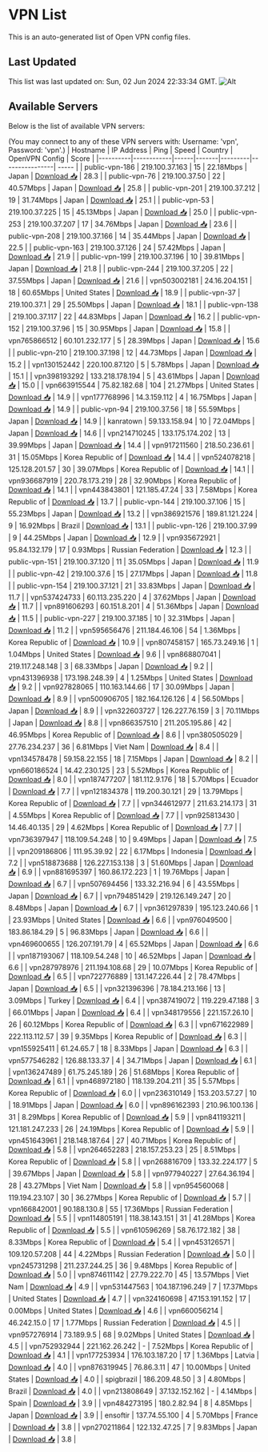 # VPN List

This is an auto-generated list of Open VPN config files.

## Last Updated

This list was last updated on: Sun, 02 Jun 2024 22:33:34 GMT.
![Alt](https://repobeats.axiom.co/api/embed/186b98318ef1479477931607c1ad7d823f12451f.svg "Repobeats analytics image")

## Available Servers

Below is the list of available VPN servers:

(You may connect to any of these VPN servers with: Username: 'vpn', Password: 'vpn'.)
| Hostname | IP Address | Ping | Speed | Country | OpenVPN Config | Score |
|----------|------------|------|-------|---------|----------------| ----- |
| public-vpn-186 | 219.100.37.163 | 15 | 22.18Mbps | Japan | [Download 📥](./configs/server_0_JP.ovpn) | 28.3 |
| public-vpn-76 | 219.100.37.50 | 22 | 40.57Mbps | Japan | [Download 📥](./configs/server_1_JP.ovpn) | 25.8 |
| public-vpn-201 | 219.100.37.212 | 19 | 31.74Mbps | Japan | [Download 📥](./configs/server_2_JP.ovpn) | 25.1 |
| public-vpn-53 | 219.100.37.225 | 15 | 45.13Mbps | Japan | [Download 📥](./configs/server_3_JP.ovpn) | 25.0 |
| public-vpn-253 | 219.100.37.207 | 17 | 34.76Mbps | Japan | [Download 📥](./configs/server_4_JP.ovpn) | 23.6 |
| public-vpn-208 | 219.100.37.166 | 14 | 35.44Mbps | Japan | [Download 📥](./configs/server_5_JP.ovpn) | 22.5 |
| public-vpn-163 | 219.100.37.126 | 24 | 57.42Mbps | Japan | [Download 📥](./configs/server_6_JP.ovpn) | 21.9 |
| public-vpn-199 | 219.100.37.196 | 10 | 39.81Mbps | Japan | [Download 📥](./configs/server_7_JP.ovpn) | 21.8 |
| public-vpn-244 | 219.100.37.205 | 22 | 37.55Mbps | Japan | [Download 📥](./configs/server_8_JP.ovpn) | 21.6 |
| vpn503002181 | 24.16.204.151 | 18 | 60.65Mbps | United States | [Download 📥](./configs/server_9_US.ovpn) | 18.9 |
| public-vpn-37 | 219.100.37.1 | 29 | 25.50Mbps | Japan | [Download 📥](./configs/server_10_JP.ovpn) | 18.1 |
| public-vpn-138 | 219.100.37.117 | 22 | 44.83Mbps | Japan | [Download 📥](./configs/server_11_JP.ovpn) | 16.2 |
| public-vpn-152 | 219.100.37.96 | 15 | 30.95Mbps | Japan | [Download 📥](./configs/server_12_JP.ovpn) | 15.8 |
| vpn765866512 | 60.101.232.177 | 5 | 28.39Mbps | Japan | [Download 📥](./configs/server_13_JP.ovpn) | 15.6 |
| public-vpn-210 | 219.100.37.198 | 12 | 44.73Mbps | Japan | [Download 📥](./configs/server_14_JP.ovpn) | 15.2 |
| vpn130152442 | 220.100.87.120 | 5 | 5.78Mbps | Japan | [Download 📥](./configs/server_15_JP.ovpn) | 15.1 |
| vpn398193292 | 133.218.178.194 | 5 | 43.61Mbps | Japan | [Download 📥](./configs/server_16_JP.ovpn) | 15.0 |
| vpn663915544 | 75.82.182.68 | 104 | 21.27Mbps | United States | [Download 📥](./configs/server_17_US.ovpn) | 14.9 |
| vpn177768996 | 14.3.159.112 | 4 | 16.75Mbps | Japan | [Download 📥](./configs/server_18_JP.ovpn) | 14.9 |
| public-vpn-94 | 219.100.37.56 | 18 | 55.59Mbps | Japan | [Download 📥](./configs/server_19_JP.ovpn) | 14.9 |
| kanratown | 59.133.158.94 | 10 | 72.04Mbps | Japan | [Download 📥](./configs/server_20_JP.ovpn) | 14.6 |
| vpn214710245 | 133.175.174.202 | 13 | 39.99Mbps | Japan | [Download 📥](./configs/server_21_JP.ovpn) | 14.4 |
| vpn917211560 | 218.50.236.61 | 31 | 15.05Mbps | Korea Republic of | [Download 📥](./configs/server_22_KR.ovpn) | 14.4 |
| vpn524078218 | 125.128.201.57 | 30 | 39.07Mbps | Korea Republic of | [Download 📥](./configs/server_23_KR.ovpn) | 14.1 |
| vpn936687919 | 220.78.173.219 | 28 | 32.90Mbps | Korea Republic of | [Download 📥](./configs/server_24_KR.ovpn) | 14.1 |
| vpn443843801 | 121.185.47.24 | 33 | 7.58Mbps | Korea Republic of | [Download 📥](./configs/server_25_KR.ovpn) | 13.7 |
| public-vpn-144 | 219.100.37.106 | 15 | 55.23Mbps | Japan | [Download 📥](./configs/server_26_JP.ovpn) | 13.2 |
| vpn386921576 | 189.81.121.224 | 9 | 16.92Mbps | Brazil | [Download 📥](./configs/server_27_BR.ovpn) | 13.1 |
| public-vpn-126 | 219.100.37.99 | 9 | 44.25Mbps | Japan | [Download 📥](./configs/server_28_JP.ovpn) | 12.9 |
| vpn935672921 | 95.84.132.179 | 17 | 0.93Mbps | Russian Federation | [Download 📥](./configs/server_29_RU.ovpn) | 12.3 |
| public-vpn-151 | 219.100.37.120 | 11 | 35.05Mbps | Japan | [Download 📥](./configs/server_30_JP.ovpn) | 11.9 |
| public-vpn-42 | 219.100.37.6 | 15 | 27.17Mbps | Japan | [Download 📥](./configs/server_31_JP.ovpn) | 11.8 |
| public-vpn-154 | 219.100.37.121 | 21 | 33.83Mbps | Japan | [Download 📥](./configs/server_32_JP.ovpn) | 11.7 |
| vpn537424733 | 60.113.235.220 | 4 | 37.62Mbps | Japan | [Download 📥](./configs/server_33_JP.ovpn) | 11.7 |
| vpn891606293 | 60.151.8.201 | 4 | 51.36Mbps | Japan | [Download 📥](./configs/server_34_JP.ovpn) | 11.5 |
| public-vpn-227 | 219.100.37.185 | 10 | 32.31Mbps | Japan | [Download 📥](./configs/server_35_JP.ovpn) | 11.2 |
| vpn595656476 | 211.184.46.106 | 54 | 1.36Mbps | Korea Republic of | [Download 📥](./configs/server_36_KR.ovpn) | 10.9 |
| vpn807458157 | 165.73.249.16 | 1 | 1.04Mbps | United States | [Download 📥](./configs/server_37_US.ovpn) | 9.6 |
| vpn868807041 | 219.117.248.148 | 3 | 68.33Mbps | Japan | [Download 📥](./configs/server_38_JP.ovpn) | 9.2 |
| vpn431396938 | 173.198.248.39 | 4 | 1.25Mbps | United States | [Download 📥](./configs/server_39_US.ovpn) | 9.2 |
| vpn927828065 | 110.163.144.66 | 17 | 30.09Mbps | Japan | [Download 📥](./configs/server_40_JP.ovpn) | 8.9 |
| vpn500906705 | 182.164.126.126 | 4 | 56.50Mbps | Japan | [Download 📥](./configs/server_41_JP.ovpn) | 8.9 |
| vpn322603727 | 126.227.76.159 | 3 | 70.11Mbps | Japan | [Download 📥](./configs/server_42_JP.ovpn) | 8.8 |
| vpn866357510 | 211.205.195.86 | 42 | 46.95Mbps | Korea Republic of | [Download 📥](./configs/server_43_KR.ovpn) | 8.6 |
| vpn380505029 | 27.76.234.237 | 36 | 6.81Mbps | Viet Nam | [Download 📥](./configs/server_44_VN.ovpn) | 8.4 |
| vpn134578478 | 59.158.22.155 | 18 | 7.15Mbps | Japan | [Download 📥](./configs/server_45_JP.ovpn) | 8.2 |
| vpn660186524 | 14.42.230.125 | 23 | 5.52Mbps | Korea Republic of | [Download 📥](./configs/server_46_KR.ovpn) | 8.0 |
| vpn187477207 | 181.112.9.176 | 18 | 5.70Mbps | Ecuador | [Download 📥](./configs/server_47_EC.ovpn) | 7.7 |
| vpn121834378 | 119.200.30.121 | 29 | 13.79Mbps | Korea Republic of | [Download 📥](./configs/server_48_KR.ovpn) | 7.7 |
| vpn344612977 | 211.63.214.173 | 31 | 4.55Mbps | Korea Republic of | [Download 📥](./configs/server_49_KR.ovpn) | 7.7 |
| vpn925813430 | 14.46.40.135 | 29 | 4.62Mbps | Korea Republic of | [Download 📥](./configs/server_50_KR.ovpn) | 7.7 |
| vpn736397947 | 118.109.54.248 | 10 | 9.49Mbps | Japan | [Download 📥](./configs/server_51_JP.ovpn) | 7.5 |
| vpn209186806 | 111.95.39.92 | 22 | 6.17Mbps | Indonesia | [Download 📥](./configs/server_52_ID.ovpn) | 7.2 |
| vpn518873688 | 126.227.153.138 | 3 | 51.60Mbps | Japan | [Download 📥](./configs/server_53_JP.ovpn) | 6.9 |
| vpn881695397 | 160.86.172.223 | 1 | 19.76Mbps | Japan | [Download 📥](./configs/server_54_JP.ovpn) | 6.7 |
| vpn507694456 | 133.32.216.94 | 6 | 43.55Mbps | Japan | [Download 📥](./configs/server_55_JP.ovpn) | 6.7 |
| vpn794851429 | 219.126.149.247 | 20 | 8.48Mbps | Japan | [Download 📥](./configs/server_56_JP.ovpn) | 6.7 |
| vpn361297839 | 195.123.240.66 | 1 | 23.93Mbps | United States | [Download 📥](./configs/server_57_US.ovpn) | 6.6 |
| vpn976049500 | 183.86.184.29 | 5 | 96.83Mbps | Japan | [Download 📥](./configs/server_58_JP.ovpn) | 6.6 |
| vpn469600655 | 126.207.191.79 | 4 | 65.52Mbps | Japan | [Download 📥](./configs/server_59_JP.ovpn) | 6.6 |
| vpn187193067 | 118.109.54.248 | 10 | 46.52Mbps | Japan | [Download 📥](./configs/server_60_JP.ovpn) | 6.6 |
| vpn287978976 | 211.194.108.68 | 29 | 10.07Mbps | Korea Republic of | [Download 📥](./configs/server_61_KR.ovpn) | 6.5 |
| vpn722776889 | 131.147.226.44 | 2 | 78.47Mbps | Japan | [Download 📥](./configs/server_62_JP.ovpn) | 6.5 |
| vpn321396396 | 78.184.213.166 | 13 | 3.09Mbps | Turkey | [Download 📥](./configs/server_63_TR.ovpn) | 6.4 |
| vpn387419072 | 119.229.47.188 | 3 | 66.01Mbps | Japan | [Download 📥](./configs/server_64_JP.ovpn) | 6.4 |
| vpn348179556 | 221.157.26.10 | 26 | 60.12Mbps | Korea Republic of | [Download 📥](./configs/server_65_KR.ovpn) | 6.3 |
| vpn671622989 | 222.113.112.57 | 39 | 9.35Mbps | Korea Republic of | [Download 📥](./configs/server_66_KR.ovpn) | 6.3 |
| vpn155925411 | 61.24.65.7 | 18 | 8.33Mbps | Japan | [Download 📥](./configs/server_67_JP.ovpn) | 6.3 |
| vpn577546282 | 126.88.133.37 | 4 | 34.71Mbps | Japan | [Download 📥](./configs/server_68_JP.ovpn) | 6.1 |
| vpn136247489 | 61.75.245.189 | 26 | 51.68Mbps | Korea Republic of | [Download 📥](./configs/server_69_KR.ovpn) | 6.1 |
| vpn468972180 | 118.139.204.211 | 35 | 5.57Mbps | Korea Republic of | [Download 📥](./configs/server_70_KR.ovpn) | 6.0 |
| vpn236310149 | 153.203.57.27 | 10 | 18.91Mbps | Japan | [Download 📥](./configs/server_71_JP.ovpn) | 6.0 |
| vpn896162393 | 210.96.100.136 | 31 | 8.29Mbps | Korea Republic of | [Download 📥](./configs/server_72_KR.ovpn) | 5.9 |
| vpn841193211 | 121.181.247.233 | 26 | 24.19Mbps | Korea Republic of | [Download 📥](./configs/server_73_KR.ovpn) | 5.9 |
| vpn451643961 | 218.148.187.64 | 27 | 40.71Mbps | Korea Republic of | [Download 📥](./configs/server_74_KR.ovpn) | 5.8 |
| vpn264652283 | 218.157.253.23 | 25 | 8.51Mbps | Korea Republic of | [Download 📥](./configs/server_75_KR.ovpn) | 5.8 |
| vpn268816709 | 133.32.224.177 | 5 | 39.67Mbps | Japan | [Download 📥](./configs/server_76_JP.ovpn) | 5.8 |
| vpn977940227 | 27.64.36.194 | 28 | 43.27Mbps | Viet Nam | [Download 📥](./configs/server_77_VN.ovpn) | 5.8 |
| vpn954560068 | 119.194.23.107 | 30 | 36.27Mbps | Korea Republic of | [Download 📥](./configs/server_78_KR.ovpn) | 5.7 |
| vpn166842001 | 90.188.130.8 | 55 | 17.36Mbps | Russian Federation | [Download 📥](./configs/server_79_RU.ovpn) | 5.5 |
| vpn114805191 | 118.38.143.151 | 31 | 41.28Mbps | Korea Republic of | [Download 📥](./configs/server_80_KR.ovpn) | 5.5 |
| vpn610596269 | 58.76.172.182 | 38 | 8.33Mbps | Korea Republic of | [Download 📥](./configs/server_81_KR.ovpn) | 5.4 |
| vpn453126571 | 109.120.57.208 | 44 | 4.22Mbps | Russian Federation | [Download 📥](./configs/server_82_RU.ovpn) | 5.0 |
| vpn245731298 | 211.237.244.25 | 36 | 9.48Mbps | Korea Republic of | [Download 📥](./configs/server_83_KR.ovpn) | 5.0 |
| vpn874611142 | 27.79.222.70 | 45 | 13.57Mbps | Viet Nam | [Download 📥](./configs/server_84_VN.ovpn) | 4.9 |
| vpn531447563 | 104.187.196.249 | 7 | 17.37Mbps | United States | [Download 📥](./configs/server_85_US.ovpn) | 4.7 |
| vpn324160698 | 47.153.191.152 | 17 | 0.00Mbps | United States | [Download 📥](./configs/server_86_US.ovpn) | 4.6 |
| vpn660056214 | 46.242.15.0 | 17 | 1.77Mbps | Russian Federation | [Download 📥](./configs/server_87_RU.ovpn) | 4.5 |
| vpn957276914 | 73.189.9.5 | 68 | 9.02Mbps | United States | [Download 📥](./configs/server_88_US.ovpn) | 4.5 |
| vpn752932944 | 221.162.26.242 | - | 7.52Mbps | Korea Republic of | [Download 📥](./configs/server_89_KR.ovpn) | 4.1 |
| vpn177253934 | 176.103.187.20 | 17 | 1.36Mbps | Latvia | [Download 📥](./configs/server_90_LV.ovpn) | 4.0 |
| vpn876319945 | 76.86.3.11 | 47 | 10.00Mbps | United States | [Download 📥](./configs/server_91_US.ovpn) | 4.0 |
| spigbrazil | 186.209.48.50 | 3 | 4.80Mbps | Brazil | [Download 📥](./configs/server_92_BR.ovpn) | 4.0 |
| vpn213808649 | 37.132.152.162 | - | 4.14Mbps | Spain | [Download 📥](./configs/server_93_ES.ovpn) | 3.9 |
| vpn484273195 | 180.2.82.94 | 8 | 4.85Mbps | Japan | [Download 📥](./configs/server_94_JP.ovpn) | 3.9 |
| ensoftir | 137.74.55.100 | 4 | 5.70Mbps | France | [Download 📥](./configs/server_95_FR.ovpn) | 3.8 |
| vpn270211864 | 122.132.47.25 | 7 | 9.83Mbps | Japan | [Download 📥](./configs/server_96_JP.ovpn) | 3.8 |

